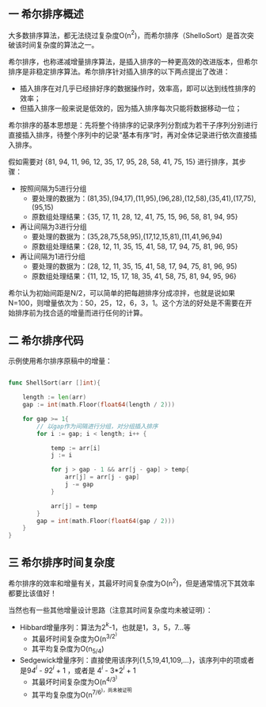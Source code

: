 ## 一 希尔排序概述

大多数排序算法，都无法绕过复杂度O(n$^2$)，而希尔排序（ShelloSort）是首次突破该时间复杂度的算法之一。  

希尔排序，也称递减增量排序算法，是插入排序的一种更高效的改进版本，但希尔排序是非稳定排序算法。希尔排序针对插入排序的以下两点提出了改进：  
- 插入排序在对几乎已经排好序的数据操作时，效率高，即可以达到线性排序的效率；
- 但插入排序一般来说是低效的，因为插入排序每次只能将数据移动一位；  

希尔排序的基本思想是：先将整个待排序的记录序列分割成为若干子序列分别进行直接插入排序，待整个序列中的记录“基本有序”时，再对全体记录进行依次直接插入排序。  

假如需要对 {81, 94, 11, 96, 12, 35, 17, 95, 28, 58, 41, 75, 15} 进行排序，其步骤：
- 按照间隔为5进行分组
  - 要处理的数据为：(81,35),(94,17),(11,95),(96,28),(12,58),(35,41),(17,75),(95,15)
  - 原数组处理结果：{35, 17, 11, 28, 12, 41, 75, 15, 96, 58, 81, 94, 95}
- 再让间隔为3进行分组
  - 要处理的数据为：(35,28,75,58,95),(17,12,15,81),(11,41,96,94)
  - 原数组处理结果：{28, 12, 11, 35, 15, 41, 58, 17, 94, 75, 81, 96, 95}
- 再让间隔为1进行分组
  - 要处理的数据为：(28, 12, 11, 35, 15, 41, 58, 17, 94, 75, 81, 96, 95)
  - 原数组处理结果：{11, 12, 15, 17, 18, 35, 41, 58, 75, 81, 94, 95, 96}

希尔认为初始间距是N/2，可以简单的把每趟排序分成凉拌，也就是说如果N=100，则增量依次为：50，25，12，6，3，1。这个方法的好处是不需要在开始排序前为找合适的增量而进行任何的计算。  

## 二 希尔排序代码

示例使用希尔排序原稿中的增量：
```go

func ShellSort(arr []int){

	length := len(arr)
	gap := int(math.Floor(float64(length / 2)))

	for gap >= 1{
		// 以gap作为间隔进行分组，对分组插入排序
		for i := gap; i < length; i++ {

			temp := arr[i]
			j := i

			for j > gap - 1 && arr[j - gap] > temp{
				arr[j] = arr[j - gap]
				j -= gap
			}

			arr[j] = temp
		}
		gap = int(math.Floor(float64(gap / 2)))
	}
}
```

## 三 希尔排序时间复杂度

希尔排序的效率和增量有关，其最坏时间复杂度为O(n$^2$)，但是通常情况下其效率都要比该值好！  

当然也有一些其他增量设计思路（注意其时间复杂度均未被证明）：
- Hibbard增量序列：算法为2$^k$-1，也就是1，3，5，7...等
  - 其最坏时间复杂度为O(n<sup>3/2<sup>)
  - 其平均复杂度为O(n<sub>5/4</sub>)
- Sedgewick增量序列：直接使用该序列{1,5,19,41,109,...}，该序列中的项或者是9*4$^i$ - 9*2$^i$ + 1 ，或者是 4$^i$ - 3*2$^i$ + 1
  - 其最坏时间复杂度为O(n<sup>4/3<sup>)
  - 其平均复杂度为O(n<sup>7/6<sup>)，尚未被证明